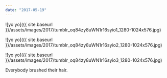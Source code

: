 ```yaml
---
date: "2017-05-19"
---
```


![yo yo]({{ site.baseurl }}/assets/images/2017/tumblr_oq84zy8uWN1r16syio1_1280-1024x576.jpg)

![yo yo]({{ site.baseurl }}/assets/images/2017/tumblr_oq84zy8uWN1r16syio2_1280-1024x576.jpg)

![yo yo]({{ site.baseurl }}/assets/images/2017/tumblr_oq84zy8uWN1r16syio3_1280-1024x576.jpg)

Everybody brushed their hair.
